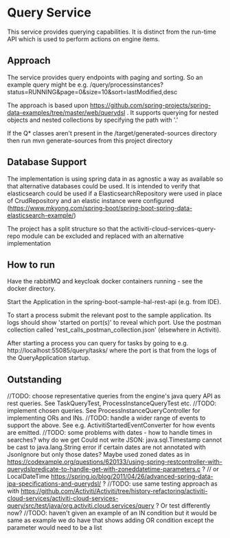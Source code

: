 # Query Service

This service provides querying capabilities. It is distinct from the run-time API which is used to perform actions on engine items.

## Approach

The service provides query endpoints with paging and sorting. So an example query might be e.g. /query/processinstances?status=RUNNING&page=0&size=10&sort=lastModified,desc

The approach is based upon https://github.com/spring-projects/spring-data-examples/tree/master/web/querydsl . It supports querying for nested objects and nested collections by specifying the path with '.'

If the Q* classes aren't present in the /target/generated-sources directory then run mvn generate-sources from this project directory

## Database Support

The implementation is using spring data in as agnostic a way as available so that alternative databases could be used. It is intended to verify that elasticsearch could be used if a ElasticsearchRepository were used in place of CrudRepository and an elastic instance were configured (https://www.mkyong.com/spring-boot/spring-boot-spring-data-elasticsearch-example/)

The project has a split structure so that the activiti-cloud-services-query-repo module can be excluded and replaced with an alternative implementation

## How to run

Have the rabbitMQ and keycloak docker containers running - see the docker directory.

Start the Application in the spring-boot-sample-hal-rest-api (e.g. from IDE). 

To start a process submit the relevant post to the sample application. Its logs should show 'started on port(s)' to reveal which port. Use the postman collection called 'rest_calls_postman_collection.json' (elsewhere in Activiti).

After starting a process you can query for tasks by going to e.g. http://localhost:55085/query/tasks/ where the port is that from the logs of the QueryApplication startup.

## Outstanding

//TODO: choose representative queries from the engine's java query API as rest queries. See TaskQueryTest, ProcessInstanceQueryTest etc.
//TODO: implement chosen queries. See ProcessInstanceQueryController for implementing ORs and INs.
//TODO: handle a wider range of events to support the above. See e.g. ActivitiStartedEventConverter for how events are emitted.
//TODO: some problems with dates - how to handle times in searches? why do we get Could not write JSON: java.sql.Timestamp cannot be cast to java.lang.String error if certain dates are not annotated with JsonIgnore but only those dates? Maybe used zoned dates as in https://codexample.org/questions/620133/using-spring-restcontroller-with-querydslpredicate-to-handle-get-with-zoneddatetime-parameters.c ?
// or LocalDateTime https://spring.io/blog/2011/04/26/advanced-spring-data-jpa-specifications-and-querydsl/ ?
//TODO: use same testing approach as with https://github.com/Activiti/Activiti/tree/history-refactoring/activiti-cloud-services/activiti-cloud-services-query/src/test/java/org.activiti.cloud.services/query ? Or test differently now?
//TODO: haven't given an example of an IN condition but it would be same as example we do have that shows adding OR condition except the parameter would need to be a list